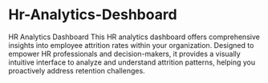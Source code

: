 # Hr-Analytics-Deshboard
HR Analytics Dashboard  This HR analytics dashboard offers comprehensive insights into employee attrition rates within your organization. Designed to empower HR professionals and decision-makers, it provides a visually intuitive interface to analyze and understand attrition patterns, helping you proactively address retention challenges.
